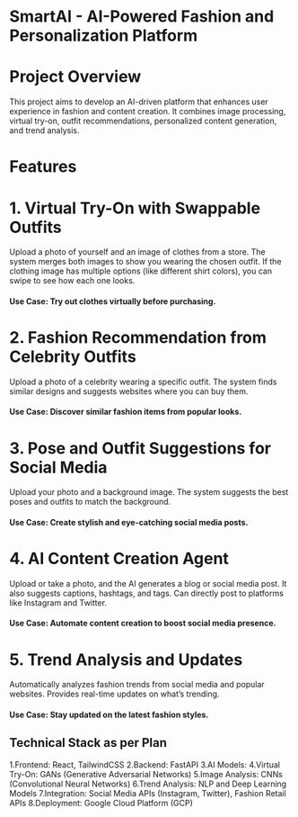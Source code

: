# SmartAI - AI-Powered Fashion and Personalization Platform
# Project Overview
This project aims to develop an AI-driven platform that enhances user experience in fashion and content creation. It combines image processing, virtual try-on, outfit recommendations, personalized content generation, and trend analysis.

# Features
# 1. Virtual Try-On with Swappable Outfits
Upload a photo of yourself and an image of clothes from a store.
The system merges both images to show you wearing the chosen outfit.
If the clothing image has multiple options (like different shirt colors), you can swipe to see how each one looks.
#### Use Case: Try out clothes virtually before purchasing. 
# 2. Fashion Recommendation from Celebrity Outfits
Upload a photo of a celebrity wearing a specific outfit.
The system finds similar designs and suggests websites where you can buy them.
#### Use Case: Discover similar fashion items from popular looks.
# 3. Pose and Outfit Suggestions for Social Media
Upload your photo and a background image.
The system suggests the best poses and outfits to match the background.
#### Use Case: Create stylish and eye-catching social media posts.
# 4. AI Content Creation Agent
Upload or take a photo, and the AI generates a blog or social media post.
It also suggests captions, hashtags, and tags.
Can directly post to platforms like Instagram and Twitter.
#### Use Case: Automate content creation to boost social media presence.
# 5. Trend Analysis and Updates
Automatically analyzes fashion trends from social media and popular websites.
Provides real-time updates on what’s trending.
#### Use Case: Stay updated on the latest fashion styles.

## Technical Stack as per Plan
1.Frontend: React, TailwindCSS
2.Backend: FastAPI
3.AI Models:
4.Virtual Try-On: GANs (Generative Adversarial Networks)
5.Image Analysis: CNNs (Convolutional Neural Networks)
6.Trend Analysis: NLP and Deep Learning Models
7.Integration: Social Media APIs (Instagram, Twitter), Fashion Retail APIs
8.Deployment: Google Cloud Platform (GCP)

